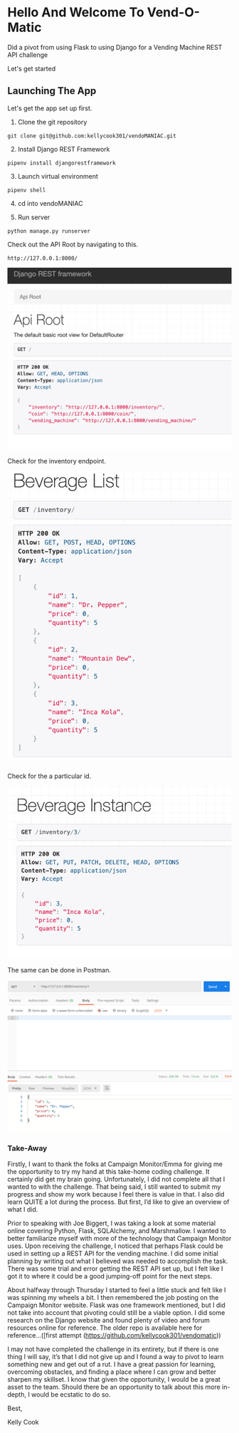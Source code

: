 # Hello And Welcome To Vend-O-Matic
Did a pivot from using Flask to using Django for a Vending Machine REST API challenge

Let's get started

## Launching The App

Let's get the app set up first.

1. Clone the git repository
```
git clone git@github.com:kellycook301/vendoMANIAC.git
```

2. Install Django REST Framework
```
pipenv install djangorestframework
```

3. Launch virtual environment
```
pipenv shell
```

4. cd into vendoMANIAC 

5. Run server
```
python manage.py runserver
```

Check out the API Root by navigating to this.
```
http://127.0.0.1:8000/
```

![alt text](https://github.com/kellycook301/vendoMANIAC/blob/master/API_Root.png)

Check for the inventory endpoint.

![alt text](https://github.com/kellycook301/vendoMANIAC/blob/master/Inventory.png)

Check for the a particular id.

![alt text](https://github.com/kellycook301/vendoMANIAC/blob/master/Individual_Id.png)

The same can be done in Postman.

![alt text](https://github.com/kellycook301/vendoMANIAC/blob/master/Postman.png)

### Take-Away

Firstly, I want to thank the folks at Campaign Monitor/Emma for giving me the opportunity to try my hand at this take-home coding challenge. It certainly did get my brain going. Unfortunately, I did not complete all that I wanted to with the challenge. That being said, I still wanted to submit my progress and show my work because I feel there is value in that. I also did learn QUITE a lot during the process. But first, I’d like to give an overview of what I did. 

Prior to speaking with Joe Biggert, I was taking a look at some material online covering Python, Flask, SQLAlchemy, and Marshmallow. I wanted to better familiarize myself with more of the technology that Campaign Monitor uses. Upon receiving the challenge, I noticed that perhaps Flask could be used in setting up a REST API for the vending machine. I did some initial planning by writing out what I believed was needed to accomplish the task. There was some trial and error getting the REST API set up, but I felt like I got it to where it could be a good jumping-off point for the next steps.

About halfway through Thursday I started to feel a little stuck and felt like I was spinning my wheels a bit. I then remembered the job posting on the Campaign Monitor website. Flask was one framework mentioned, but I did not take into account that pivoting could still be a viable option. I did some research on the Django website and found plenty of video and forum resources online for reference. The older repo is available here for reference...([first attempt (https://github.com/kellycook301/vendomatic))

I may not have completed the challenge in its entirety, but if there is one thing I will say, it’s that I did not give up and I found a way to pivot to learn something new and get out of a rut. I have a great passion for learning, overcoming obstacles, and finding a place where I can grow and better sharpen my skillset. I know that given the opportunity, I would be a great asset to the team. Should there be an opportunity to talk about this more in-depth, I would be ecstatic to do so.

Best,

Kelly Cook

